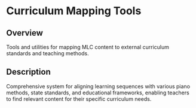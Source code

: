 # Curriculum Mapping Tools

## Overview
Tools and utilities for mapping MLC content to external curriculum standards and teaching methods.

## Description
Comprehensive system for aligning learning sequences with various piano methods, state standards, and educational frameworks, enabling teachers to find relevant content for their specific curriculum needs.

